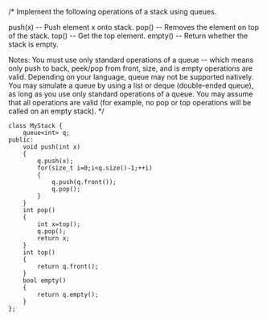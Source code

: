 /*
Implement the following operations of a stack using queues.

push(x) -- Push element x onto stack.
pop() -- Removes the element on top of the stack.
top() -- Get the top element.
empty() -- Return whether the stack is empty.

Notes:
You must use only standard operations of a queue -- which means only push to back, peek/pop from front, size, and is empty operations are valid.
Depending on your language, queue may not be supported natively. You may simulate a queue by using a list or deque (double-ended queue), as long as you use only standard operations of a queue.
You may assume that all operations are valid (for example, no pop or top operations will be called on an empty stack).
*/
```
class MyStack {
	queue<int> q;
public:
    void push(int x)
    {
    	q.push(x);
    	for(size_t i=0;i<q.size()-1;++i)
    	{
    		q.push(q.front());
    		q.pop();
    	}
    }
    int pop()
    {
    	int x=top();
    	q.pop();
    	return x;
    }
    int top()
    {
    	return q.front();
    }
    bool empty()
    {
    	return q.empty();
    }
};
```
